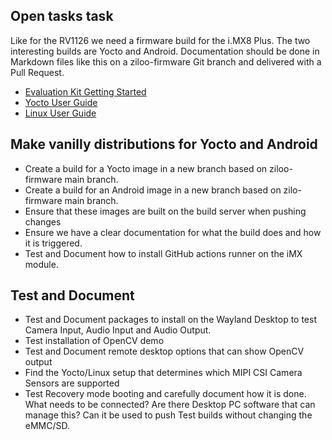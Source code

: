 ## Open tasks task

Like for the RV1126 we need a firmware build for the i.MX8 Plus.
The two interesting builds are Yocto and Android.
Documentation should be done in Markdown files like this on a ziloo-firmware Git branch and delivered with a Pull Request.

- [Evaluation Kit Getting Started](https://developer.ridgerun.com/wiki/index.php?title=IMX8/iMX8MEVK/Getting_Started)
- [Yocto User Guide](../../docs/imx8/IMX_YOCTO_PROJECT_USERS_GUIDE.pdf)
- [Linux User Guide](../../docs/imx8/IMX_LINUX_USERS_GUIDE.pdf)

## Make vanilly distributions for Yocto and Android

* Create a build for a Yocto image in a new branch based on ziloo-firmware main branch.
* Create a build for an Android image in a new branch based on zilo-firmware main branch.
* Ensure that these images are built on the build server when pushing changes
* Ensure we have a clear documentation for what the build does and how it is triggered.
* Test and Document how to install GitHub actions runner on the iMX module.

## Test and Document

* Test and Document packages to install on the Wayland Desktop to test Camera Input, Audio Input and Audio Output.
* Test installation of OpenCV demo
* Test and Document remote desktop options that can show OpenCV output
* Find the Yocto/Linux setup that determines which MIPI CSI Camera Sensors are supported
* Test Recovery mode booting and carefully document how it is done. What needs to be connected? 
  Are there Desktop PC software that can manage this?
  Can it be used to push Test builds without changing the eMMC/SD.



